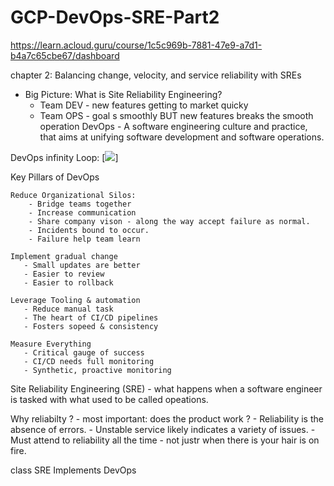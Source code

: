 # GCP-DevOps-SRE-Part2
https://learn.acloud.guru/course/1c5c969b-7881-47e9-a7d1-b4a7c65cbe67/dashboard

chapter 2: Balancing change, velocity, and service reliability with SREs
- Big Picture: What is Site Reliability Engineering? 
  -  Team DEV - new features getting to market quicky
  -  Team OPS - goal s smoothly BUT new features breaks the smooth operation
DevOps - A software engineering culture and practice, that aims at unifying software development and software operations.

DevOps infinity Loop:
[<img src="https://github.com/cgpeanut/GCP-DevOps-SRE-Part2/blob/main/data/infinity_loop.png">]

Key Pillars of DevOps
    
    Reduce Organizational Silos:
        - Bridge teams together
        - Increase communication
        - Share company vison - along the way accept failure as normal.
        - Incidents bound to occur. 
        - Failure help team learn
  
    Implement gradual change
       - Small updates are better 
       - Easier to review
       - Easier to rollback

    Leverage Tooling & automation
       - Reduce manual task
       - The heart of CI/CD pipelines
       - Fosters sopeed & consistency
    
    Measure Everything
       - Critical gauge of success
       - CI/CD needs full monitoring 
       - Synthetic, proactive monitoring

Site Reliability Engineering (SRE) - what happens when a software engineer is tasked with what used to be called opeations.

Why reliabilty ?
    - most important: does the product work ?
    - Reliability is the absence of errors.
    - Unstable service likely indicates a variety of issues. 
    - Must attend to reliability all the time - not justr when there is your hair is on fire. 

class SRE Implements DevOps
